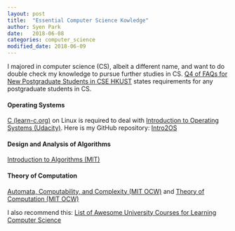 ```yaml
---
layout: post
title:  "Essential Computer Science Kowledge"
author: Syen Park
date:   2018-06-08
categories: computer_science
modified_date: 2018-06-09
---
```


I majored in computer science (CS), albeit a different name, and want to do double check my knowledge to pursue further studies in CS. [Q4 of FAQs for New Postgraduate Students in CSE HKUST](https://www.cse.ust.hk/pg/newStudents/#preparation) states requirements for any postgraduate students in CS.

#### __Operating Systems__
[C (learn-c.org)](http://www.learn-c.org/) on Linux is required to deal with [Introduction to Operating Systems (Udacity)](https://www.udacity.com/course/introduction-to-operating-systems--ud923). Here is my GitHub repository: [Intro2OS](https://github.com/syenpark/Intro2OS)

#### __Design and Analysis of Algorithms__
[Introduction to Algorithms (MIT)](https://courses.csail.mit.edu/6.006/fall11/notes.shtml)

#### __Theory of Computation__
[Automata, Computability, and Complexity (MIT OCW)](https://ocw.mit.edu/courses/electrical-engineering-and-computer-science/6-045j-automata-computability-and-complexity-spring-2011/) and [Theory of Computation (MIT OCW)](https://ocw.mit.edu/courses/mathematics/18-404j-theory-of-computation-fall-2006/)

I also recommend this: [List of Awesome University Courses for Learning Computer Science](https://github.com/prakhar1989/awesome-courses#introduction-to-cs)
